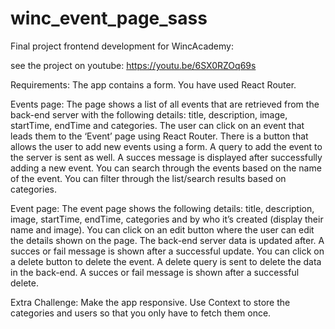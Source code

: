# winc_event_page_sass
Final project frontend development for WincAcademy:

see the project on youtube:
https://youtu.be/6SX0RZOq69s

Requirements:
The app contains a form.
You have used React Router.

Events page:
The page shows a list of all events that are retrieved from the back-end server with the following details: title, description, image, startTime, endTime and categories.
The user can click on an event that leads them to the ‘Event’ page using React Router.
There is a button that allows the user to add new events using a form. 
A query to add the event to the server is sent as well.
A succes message is displayed after successfully adding a new event.
You can search through the events based on the name of the event.
You can filter through the list/search results based on categories.

Event page:
The event page shows the following details:  title, description, image, startTime, endTime, categories and by who it’s created (display their name and image).
You can click on an edit button where the user can edit the details shown on the page. 
The back-end server data is updated after.
A succes or fail message is shown after a successful update.
You can click on a delete button to delete the event.
A delete query is sent to delete the data in the back-end.
A succes or fail message is shown after a successful delete.

Extra Challenge:
Make the app responsive.
Use Context to store the categories and users so that you only have to fetch them once.

